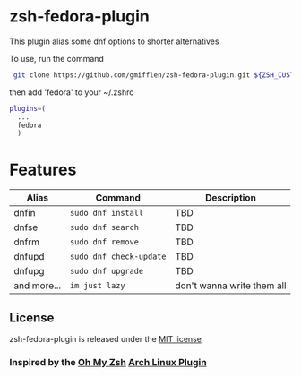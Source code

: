 # zsh-fedora-plugin

This plugin alias some dnf options to shorter alternatives

To use, run the command 
```zsh
 git clone https://github.com/gmifflen/zsh-fedora-plugin.git ${ZSH_CUSTOM:-~/.oh-my-zsh/custom}/plugins/fedora
```
then add 'fedora' to your ~/.zshrc
```zsh
plugins=(
  ...
  fedora
  )
```

# Features

| Alias        | Command                                | Description                                                      |
|--------------|----------------------------------------|------------------------------------------------------------------|
| dnfin        | `sudo dnf install`                     | TBD                                                              |
| dnfse        | `sudo dnf search`                      | TBD                                                              |
| dnfrm        | `sudo dnf remove`                      | TBD                                                              |
| dnfupd       | `sudo dnf check-update`                | TBD                                                              |
| dnfupg       | `sudo dnf upgrade`                     | TBD                                                              |
| and more...  | `im just lazy`                         | don't wanna write them all                                       |
## License

zsh-fedora-plugin is released under the [MIT license](LICENSE)

### Inspired by the [Oh My Zsh](https://github.com/ohmyzsh/ohmyzsh) [Arch Linux Plugin](https://github.com/ohmyzsh/ohmyzsh/tree/master/plugins/archlinux)
